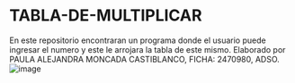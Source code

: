# TABLA-DE-MULTIPLICAR
En este repositorio encontraran un programa donde el usuario puede ingresar el numero y este le arrojara la tabla de este mismo.
Elaborado por PAULA ALEJANDRA MONCADA CASTIBLANCO, FICHA: 2470980, ADSO.
![image](https://user-images.githubusercontent.com/101758866/176949879-aca52b87-df3f-42da-8b02-a81e3d5b140e.png)
